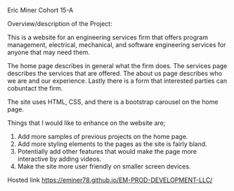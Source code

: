 Eric Miner
Cohort 15-A

Overview/description of the Project:

This is a website for an engineering services firm that offers program management, electrical, mechanical, and software engineering services for anyone that may need them.

The home page describes in general what the firm does. The services page describes the services that are offered. The about us page describes who we are and our experience. Lastly there is a form that interested parties can cobuntact the firm.

The site uses HTML, CSS, and there is a bootstrap carousel on the home page.

Things that I would like to enhance on the website are;

1. Add more samples of previous projects on the home page.
2. Add more styling elements to the pages as the site is fairly bland.
3. Potentially add other features that would make the page more interactive by adding videos.
4. Make the site more user friendly on smaller screen devices.

Hosted link
https://eminer78.github.io/EM-PROD-DEVELOPMENT-LLC/
